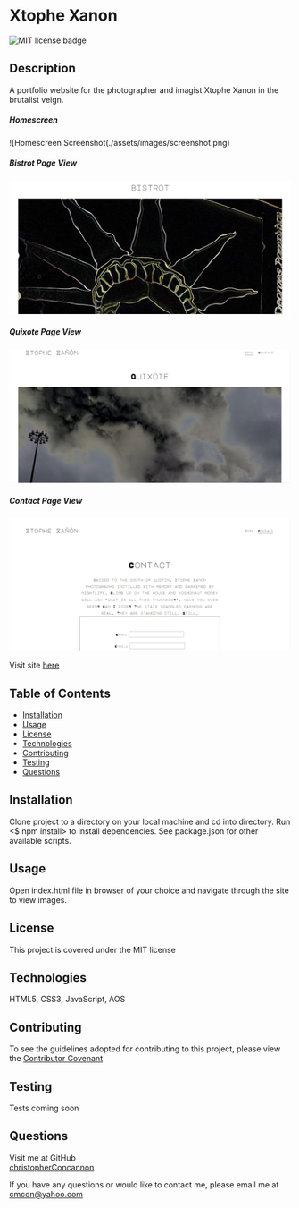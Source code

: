 # Xtophe Xanon

![MIT license badge](https://img.shields.io/badge/license-MIT-green)

## Description
A portfolio website for the photographer and imagist Xtophe Xanon in the brutalist veign.

##### Homescreen
![Homescreen Screenshot(./assets/images/screenshot.png)
##### Bistrot Page View
![Bistrot Page View Screenshot](./assets/images/screenshot2.png)
##### Quixote Page View
![Quixote Page View Screenshot](./assets/images/screenshot3.png)
##### Contact Page View
![Contact Page View Screenshot](./assets/images/screenshot4.png)

Visit site [here](https://xtophe-xanon.herokuapp.com/)

## Table of Contents
  * [Installation](#installation)
  * [Usage](#usage)
  * [License](#license)
  * [Technologies](#technologies)
  * [Contributing](#contributing)
  * [Testing](#testing)
  * [Questions](#questions)
  
## Installation
Clone project to a directory on your local machine and cd into directory.  Run <$ npm install> to install dependencies.  See package.json for other available scripts.

## Usage
Open index.html file in browser of your choice and navigate through the site to view images.  

## License 
This project is covered under the MIT license 

## Technologies 
HTML5, CSS3, JavaScript, AOS

## Contributing
To see the guidelines adopted for contributing to this project, please view the [Contributor Covenant](https://www.contributor-covenant.org/version/2/0/code_of_conduct/code_of_conduct.txt)

## Testing
Tests coming soon

## Questions
Visit me at GitHub  
[christopherConcannon](https://github.com/christopherConcannon)
  
If you have any questions or would like to contact me, please email me at  
[cmcon@yahoo.com](mailto:cmcon@yahoo.com)
